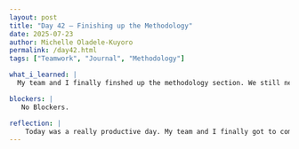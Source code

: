 ```yaml
---
layout: post
title: "Day 42 – Finishing up the Methodology"
date: 2025-07-23
author: Michelle Oladele-Kuyoro
permalink: /day42.html
tags: ["Teamwork", "Journal", "Methodology"]

what_i_learned: |
  My team and I finally finshed up the methodology section. We still need to modify and polish a few things. This will be done tommorow with the help of our graduate mentor, Dr Pelumi, and our high school teacher, Eneah. I am very excited about thw progress we made today, and it feels tha we are finally nearing the end of the paper. We still have the results section to finalize, this will mostly likely be done by next week. After, I completed the optuna section in the methodology; I'll have Neah look over it alongside the rest of the paper so we can polish up any mistakes or misspellings before the final transfer. Following that Yusrah and I took a look at the video edits that she made, I would say that she did a really good job with it. It was so eciting to see the final product. 

blockers: |
   No Blockers. 

reflection: |
    Today was a really productive day. My team and I finally got to complete the methodology setion of the paper. By the end of this week, we will begin compiling the results from previous models and write that section on the final paper. With the help of Neah and Dr. Pelumi, we will begin refining the methodology section tomorrow so we can check for any errors. I would say that that has been the most challenging thing of the paper so far and now that we have completed it, it will be smooth sailing from here. I am excited to see all that we will accomplish before the end of dummer symposium. 
---
```

